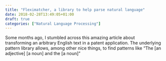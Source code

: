 ```yaml
---
title: "Fleximatcher, a library to help parse natural language"
date: 2018-02-28T13:49:05+01:00
draft: true
categories: ["Natural Language Processing"]
---
```

<!-- Original Author: Jacopo Farina (jacopofarina.eu) -->
<!-- This post will be edited. It's my way to use a contextualized Lorem Ipsum... -->
<!-- All rights reserved to the respective author. -->


Some months ago, I stumbled across this amazing article about transforming an arbitrary English text in a patent application. The underlying pattern library allows, among other nice things, to find patterns like “The [an adjective] [a noun] and the [a noun]”
<!--more-->